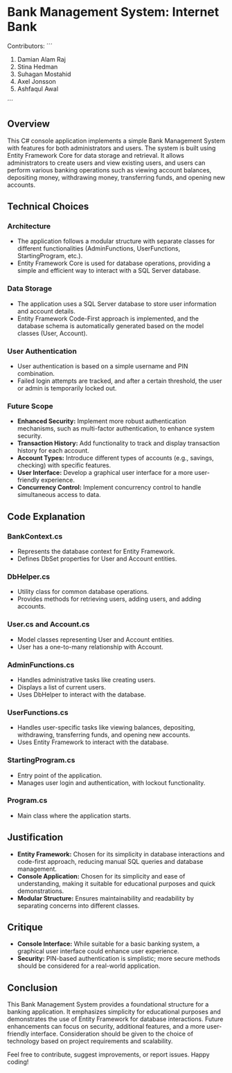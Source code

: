 # Bank Management System: Internet Bank

Contributors:
´´´
1. Damian Alam Raj
2. Stina Hedman
3. Suhagan Mostahid
4. Axel Jonsson
5. Ashfaqul Awal

´´´

## Overview

This C# console application implements a simple Bank Management System with features for both administrators and users. The system is built using Entity Framework Core for data storage and retrieval. It allows administrators to create users and view existing users, and users can perform various banking operations such as viewing account balances, depositing money, withdrawing money, transferring funds, and opening new accounts.

## Technical Choices

### Architecture

- The application follows a modular structure with separate classes for different functionalities (AdminFunctions, UserFunctions, StartingProgram, etc.).
- Entity Framework Core is used for database operations, providing a simple and efficient way to interact with a SQL Server database.

### Data Storage

- The application uses a SQL Server database to store user information and account details.
- Entity Framework Code-First approach is implemented, and the database schema is automatically generated based on the model classes (User, Account).

### User Authentication

- User authentication is based on a simple username and PIN combination.
- Failed login attempts are tracked, and after a certain threshold, the user or admin is temporarily locked out.

### Future Scope

- **Enhanced Security:** Implement more robust authentication mechanisms, such as multi-factor authentication, to enhance system security.
- **Transaction History:** Add functionality to track and display transaction history for each account.
- **Account Types:** Introduce different types of accounts (e.g., savings, checking) with specific features.
- **User Interface:** Develop a graphical user interface for a more user-friendly experience.
- **Concurrency Control:** Implement concurrency control to handle simultaneous access to data.

## Code Explanation

### BankContext.cs

- Represents the database context for Entity Framework.
- Defines DbSet properties for User and Account entities.

### DbHelper.cs

- Utility class for common database operations.
- Provides methods for retrieving users, adding users, and adding accounts.

### User.cs and Account.cs

- Model classes representing User and Account entities.
- User has a one-to-many relationship with Account.

### AdminFunctions.cs

- Handles administrative tasks like creating users.
- Displays a list of current users.
- Uses DbHelper to interact with the database.

### UserFunctions.cs

- Handles user-specific tasks like viewing balances, depositing, withdrawing, transferring funds, and opening new accounts.
- Uses Entity Framework to interact with the database.

### StartingProgram.cs

- Entry point of the application.
- Manages user login and authentication, with lockout functionality.

### Program.cs

- Main class where the application starts.

## Justification

- **Entity Framework:** Chosen for its simplicity in database interactions and code-first approach, reducing manual SQL queries and database management.
- **Console Application:** Chosen for its simplicity and ease of understanding, making it suitable for educational purposes and quick demonstrations.
- **Modular Structure:** Ensures maintainability and readability by separating concerns into different classes.

## Critique

- **Console Interface:** While suitable for a basic banking system, a graphical user interface could enhance user experience.
- **Security:** PIN-based authentication is simplistic; more secure methods should be considered for a real-world application.

## Conclusion

This Bank Management System provides a foundational structure for a banking application. It emphasizes simplicity for educational purposes and demonstrates the use of Entity Framework for database interactions. Future enhancements can focus on security, additional features, and a more user-friendly interface. Consideration should be given to the choice of technology based on project requirements and scalability.

Feel free to contribute, suggest improvements, or report issues. Happy coding!

